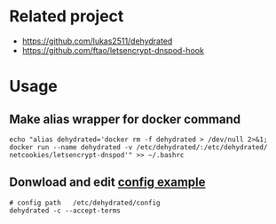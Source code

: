# Related project

* https://github.com/lukas2511/dehydrated
* https://github.com/ftao/letsencrypt-dnspod-hook

# Usage

## Make alias wrapper for docker command

```
echo "alias dehydrated='docker rm -f dehydrated > /dev/null 2>&1; docker run --name dehydrated -v /etc/dehydrated/:/etc/dehydrated/ netcookies/letsencrypt-dnspod'" >> ~/.bashrc
```

## Donwload and edit [config example](https://github.com/lukas2511/dehydrated/blob/master/docs/examples/config)

```
# config path   /etc/dehydrated/config
dehydrated -c --accept-terms
```
